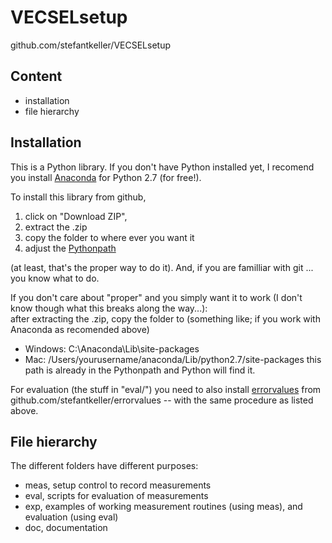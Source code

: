 VECSELsetup
==========

github.com/stefantkeller/VECSELsetup

Content
------

  * installation
  * file hierarchy

Installation
-----------

This is a Python library.
If you don't have Python installed yet,
I recomend you install [Anaconda](http://continuum.io/downloads)
for Python 2.7 (for free!).

To install this library
from github,
  1. click on "Download ZIP",
  2. extract the .zip
  3. copy the folder to where ever you want it
  4. adjust the [Pythonpath](http://lmgtfy.com/?q=how+to+adjust+pythonpath)

(at least, that's the proper way to do it).
And, if you are familliar with git ... you know what to do.

If you don't care about "proper"
and you simply want it to work
(I don't know though what this breaks along the way...):  
after extracting the .zip,
copy the folder to (something like; if you work with Anaconda as recomended above)
  * Windows: C:\Anaconda\Lib\site-packages
  * Mac: /Users/yourusername/anaconda/Lib/python2.7/site-packages
this path is already in the Pythonpath
and Python will find it.


For evaluation (the stuff in "eval/") you need to also install
[errorvalues](https://github.com/stefantkeller/errorvalues)
from github.com/stefantkeller/errorvalues --
with the same procedure as listed above.


File hierarchy
------------

The different folders have different purposes:
  * meas, setup control to record measurements
  * eval, scripts for evaluation of measurements
  * exp, examples of working measurement routines (using meas), and evaluation (using eval)
  * doc, documentation

